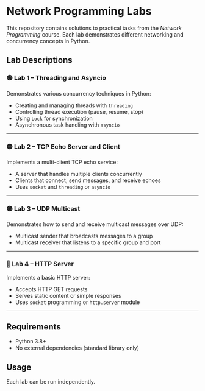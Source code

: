 # Network Programming Labs

This repository contains solutions to practical tasks from the *Network Programming* course. Each lab demonstrates different networking and concurrency concepts in Python.

## Lab Descriptions

### 🟢 Lab 1 – Threading and Asyncio
Demonstrates various concurrency techniques in Python:
- Creating and managing threads with `threading`
- Controlling thread execution (pause, resume, stop)
- Using `Lock` for synchronization
- Asynchronous task handling with `asyncio`

---

### 🟡 Lab 2 – TCP Echo Server and Client
Implements a multi-client TCP echo service:
- A server that handles multiple clients concurrently
- Clients that connect, send messages, and receive echoes
- Uses `socket` and `threading` or `asyncio`

---

### 🟣 Lab 3 – UDP Multicast
Demonstrates how to send and receive multicast messages over UDP:
- Multicast sender that broadcasts messages to a group
- Multicast receiver that listens to a specific group and port

---

### 🔵 Lab 4 – HTTP Server
Implements a basic HTTP server:
- Accepts HTTP GET requests
- Serves static content or simple responses
- Uses `socket` programming or `http.server` module

---

## Requirements
- Python 3.8+
- No external dependencies (standard library only)

## Usage
Each lab can be run independently.
